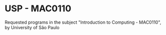 # USP - MAC0110
Requested programs in the subject "Introduction to Computing - MAC0110", by University of São Paulo


